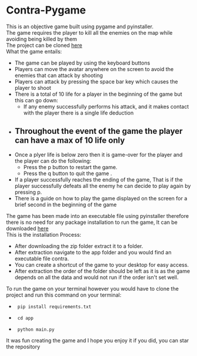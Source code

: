 # Contra-Pygame
This is an objective game built using pygame and pyinstaller.  
The game requires the player to kill all the enemies on the map while avoiding being killed by them  
The project can be cloned [here](https://github.com/imisi99/Contra-Pygame)    
What the game entails:
 - The game can be played by using the keyboard buttons
 - Players can move the avatar anywhere on the screen to avoid the enemies that can attack by shooting
 - Players can attack by pressing the space bar key which causes the player to shoot
 - There is a total of 10 life for a player in the beginning of the game but this can go down: 
   - If any enemy successfully performs his attack, and it makes contact with the player there is a single life deduction
 - Throughout the event of the game the player can have a max of 10 life only
    -
 - Once a plyer life is below zero then it is game-over for the player and the player can do the following:
   - Press the p button to restart the game.
   - Press the q button to quit the game .
 - If a player successfully reaches the ending of the game, That is if the player successfully defeats all the enemy he can decide to play again by pressing p.
 - There is a guide on how to play the game displayed on the screen for a brief second in the beginning of the game 

The game has been made into an executable file using pyinstaller therefore there is no need for any package installation to run the game, It can be downloaded [here](https://github.com/imisi99/Contra-Pygame/blob/main/contra.zip)    
This is the installation Process:
 - After downloading the zip folder extract it to a folder. 
 - After extraction navigate to the app folder and you would find an executable file contra.
 - You can create a shortcut of the game to your desktop for easy access.
 - After extraction the order of the folder should be left as it is as the game depends on all the data and would not run if the order isn't set well.

To run the game on your terminal however you would have to clone the project and run this command on your terminal:
 -      pip install requirements.txt
 -      cd app
 -      python main.py

It was fun creating the game and I hope you enjoy it if you did, you can star the repository
